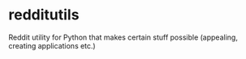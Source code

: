# redditutils
Reddit utility for Python that makes certain stuff possible (appealing, creating applications etc.)
